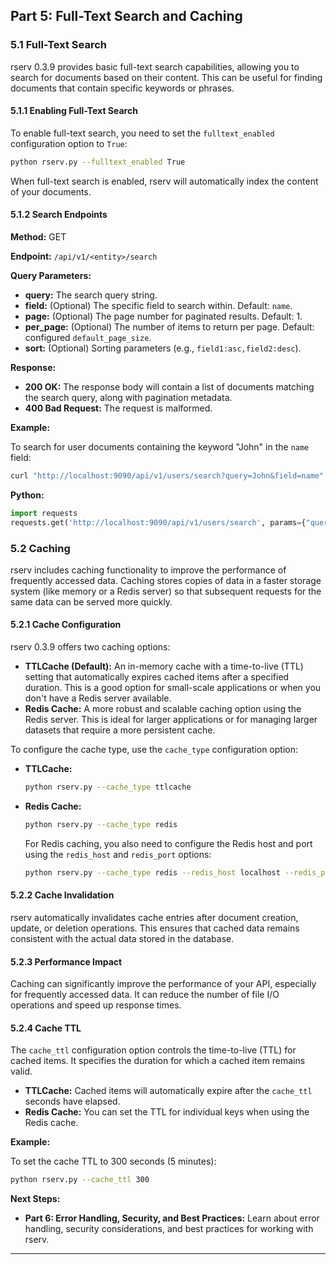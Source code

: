 ## Part 5:  Full-Text Search and Caching

### 5.1 Full-Text Search

rserv 0.3.9 provides basic full-text search capabilities, allowing you to search for documents based on their content.  This can be useful for finding documents that contain specific keywords or phrases.

#### 5.1.1 Enabling Full-Text Search

To enable full-text search, you need to set the `fulltext_enabled` configuration option to `True`:

```bash
python rserv.py --fulltext_enabled True
```

When full-text search is enabled, rserv will automatically index the content of your documents.

#### 5.1.2 Search Endpoints

**Method:** GET

**Endpoint:** `/api/v1/<entity>/search`

**Query Parameters:**

* **query:** The search query string.
* **field:** (Optional) The specific field to search within.  Default: `name`.
* **page:** (Optional) The page number for paginated results. Default: 1.
* **per_page:** (Optional) The number of items to return per page. Default: configured `default_page_size`.
* **sort:** (Optional)  Sorting parameters (e.g., `field1:asc,field2:desc`).

**Response:**

* **200 OK:** The response body will contain a list of documents matching the search query, along with pagination metadata.
* **400 Bad Request:**  The request is malformed.

**Example:**

To search for user documents containing the keyword "John" in the `name` field:

```bash
curl "http://localhost:9090/api/v1/users/search?query=John&field=name"
```

**Python:**

```python
import requests
requests.get('http://localhost:9090/api/v1/users/search', params={"query": "John", "field": "name"}).json()
```

### 5.2 Caching

rserv includes caching functionality to improve the performance of frequently accessed data.  Caching stores copies of data in a faster storage system (like memory or a Redis server) so that subsequent requests for the same data can be served more quickly.

#### 5.2.1 Cache Configuration

rserv 0.3.9 offers two caching options:

* **TTLCache (Default):** An in-memory cache with a time-to-live (TTL) setting that automatically expires cached items after a specified duration. This is a good option for small-scale applications or when you don't have a Redis server available.
* **Redis Cache:** A more robust and scalable caching option using the Redis server. This is ideal for larger applications or for managing larger datasets that require a more persistent cache.

To configure the cache type, use the `cache_type` configuration option:

* **TTLCache:**

   ```bash
   python rserv.py --cache_type ttlcache
   ```

* **Redis Cache:**

   ```bash
   python rserv.py --cache_type redis
   ```

   For Redis caching, you also need to configure the Redis host and port using the `redis_host` and `redis_port` options:

   ```bash
   python rserv.py --cache_type redis --redis_host localhost --redis_port 6379 
   ```

#### 5.2.2 Cache Invalidation

rserv automatically invalidates cache entries after document creation, update, or deletion operations. This ensures that cached data remains consistent with the actual data stored in the database.

#### 5.2.3 Performance Impact

Caching can significantly improve the performance of your API, especially for frequently accessed data. It can reduce the number of file I/O operations and speed up response times.

#### 5.2.4 Cache TTL

The `cache_ttl` configuration option controls the time-to-live (TTL) for cached items. It specifies the duration for which a cached item remains valid.  

* **TTLCache:**  Cached items will automatically expire after the `cache_ttl` seconds have elapsed.
* **Redis Cache:**  You can set the TTL for individual keys when using the Redis cache.

**Example:**

To set the cache TTL to 300 seconds (5 minutes):

```bash
python rserv.py --cache_ttl 300
```

**Next Steps:**

* **Part 6:  Error Handling, Security, and Best Practices:**  Learn about error handling, security considerations, and best practices for working with rserv. 

---


